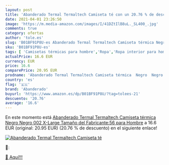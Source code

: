 ```yaml
---
layout: post
title: 'Abanderado Termal Termaltech Camiseta té con un 20.76 % de descuento'
date: 2021-04-01 23:26:50
image: 'https://m.media-amazon.com/images/I/41DZtIlB8uL._SL400_.jpg'
comments: true
category: ofertas
author: 'tole.es'
slug: 'B01BF91P8U-es Abanderado Termal Termaltech Camiseta térmica Negro Negro...'
sku: 'B01BF91P8U-es'
tags: [ 'Camisetas térmicas para hombre','Ropa','Ropa interior para hombre','Ropa para hombre','Ropa térmica para hombre','abanderado','camiseta', ]
actualPrice: 16.6 EUR
currency: EUR
price: 16.6
comparePrice: 20.95 EUR
prodname: 'Abanderado Termal Termaltech Camiseta térmica  Negro  Negro 002   X-Large  Tamaño del Fabricante:56  para Hombre'
country: 'es'
flag: '🇪🇸'
brand: 'Abanderado'
buyurl: 'https://www.amazon.es/dp/B01BF91P8U/?tag=tolees-21'
descuento: '20.76'
average: '16.6'
---
```


En este momento está [Abanderado Termal Termaltech Camiseta térmica  Negro  Negro 002   X-Large  Tamaño del Fabricante:56  para Hombre](https://www.amazon.es/dp/B01BF91P8U/?tag=tolees-21) a 16.6 EUR (original: 20.95 EUR) (20.76 %  de descuento) en el siguiente enlace!

[![Abanderado Termal Termaltech Camiseta té](https://m.media-amazon.com/images/I/41DZtIlB8uL._SL400_.jpg)](https://www.amazon.es/dp/B01BF91P8U/?tag=tolees-21)

🔎:


[🛒 Aquí!!!](https://www.amazon.es/dp/B01BF91P8U/?tag=tolees-21)
